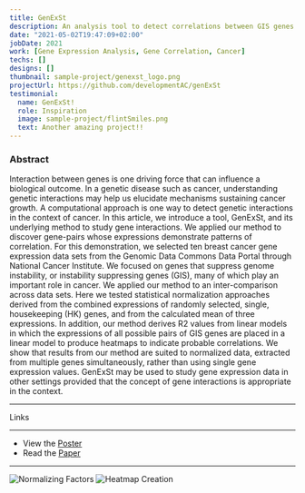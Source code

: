 ```yaml
---
title: GenExSt
description: An analysis tool to detect correlations between GIS genes in Cancer.
date: "2021-05-02T19:47:09+02:00"
jobDate: 2021
work: [Gene Expression Analysis, Gene Correlation, Cancer]
techs: []
designs: []
thumbnail: sample-project/genexst_logo.png
projectUrl: https://github.com/developmentAC/genExSt
testimonial:
  name: GenExSt!
  role: Inspiration
  image: sample-project/flintSmiles.png
  text: Another amazing project!!
---
```

### Abstract
Interaction between genes is one driving force that can influence a biological outcome. In a genetic disease such as cancer, understanding genetic interactions may help us elucidate mechanisms sustaining cancer growth. A computational approach is one way to detect genetic interactions in the context of cancer. In this article, we introduce a tool, GenExSt, and its underlying method to study gene interactions. We applied our method to discover gene-pairs whose expressions demonstrate patterns of correlation. For this demonstration, we selected ten breast cancer gene expression data sets from the Genomic Data Commons Data Portal through National Cancer Institute. We focused on genes that suppress genome instability, or instability suppressing genes (GIS), many of which play an important role in cancer. We applied our method to an inter-comparison across data sets. Here we tested statistical normalization approaches derived from the combined expressions of randomly selected, single, housekeeping (HK) genes, and from the calculated mean of three expressions. In addition, our method derives R2 values from linear models in which the expressions of all possible pairs of GIS genes are placed in a linear model to produce heatmaps to indicate probable correlations. We show that results from our method are suited to normalized data, extracted from multiple genes simultaneously, rather than using single gene expression values. GenExSt may be used to study gene expression data in other settings provided that the concept of gene interactions is appropriate in the context.

---

Links

---

+ View the [Poster](/images/genexst/geneExp_poster.pdf)
+ Read the [Paper](https://www.researchgate.net/publication/350905987_GenExSt_A_Tool_to_Identify_Correlation_of_Gene_Expression_After_Normalization_with_Housekeeping_Genes?_sg%5B0%5D=CBV90Y88sWRV8RGpxoC-C_IJ053qZlgmygsNBt48COg5zd0rW-HPVPqwmFQ-jG6UL3VhTnhWtUMWLmoibG9fGIAIsSW4MBA4FEKgMy70.GU5m7UphTzCKbODUA1XLjsoYwyc_qB-wNPLmdibStUNVpxAlAPOQcrdRsV8Q0aVwvvTNHUONvZHCmXIzNssSLA)

---

![Normalizing Factors](/images/genexst/genexst1.png)
![Heatmap Creation](/images/genexst/genexst2.png)
